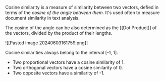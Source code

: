 Cosine similarity is a measure of similarity between two vectors, defied in terms of the *cosine of the angle between them.* It's used often to measure document similarity in text analysis.

The cosine of the angle can be also determined as the [[Dot Product]] of the vectors, divided by the product of their lengths.

![[Pasted image 20240603161759.png]]

Cosine similarities always belong to the interval \[-1, 1\].
- Two proportional vectors have a cosine similarity of 1.
- Two orthogonal vectors have a cosine similarity of 0.
- Two opposite vectors have a similarity of -1.
